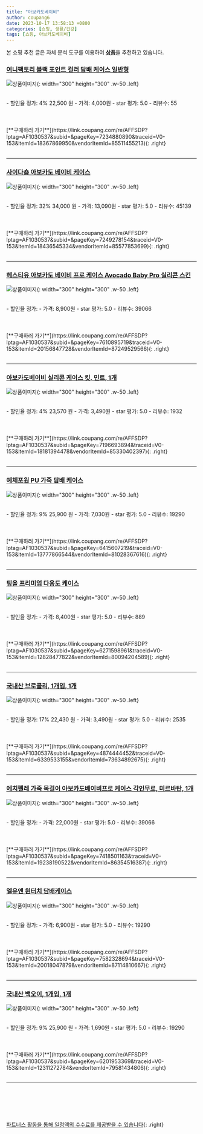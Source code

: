 ```yaml
---
title: "아보카도베이비"
author: coupang6
date: 2023-10-17 13:58:13 +0800
categories: [쇼핑, 생활/건강]
tags: [쇼핑, 아보카도베이비]
---
```


본 쇼핑 추천 글은 자체 분석 도구를 이용하여 [**상품**](https://link.coupang.com/a/bao1ui)을 추천하고 있습니다.

### [여니팩토리 블랙 포인트 컬러 담배 케이스 일반형](https://link.coupang.com/re/AFFSDP?lptag=AF1030537&subid=&pageKey=7234880890&traceid=V0-153&itemId=18367869950&vendorItemId=85511455213)

![상품이미지](https://thumbnail7.coupangcdn.com/thumbnails/remote/230x230ex/image/retail/images/4952841160545562-2aa49c98-fbfa-471b-ade1-fbf5efbfef22.png){: width="300" height="300" .w-50 .left}


<br>
- 할인율 정가: 4%  22,500   원
- 가격: 4,000원
- star 평가: 5.0
- 리뷰수: 55
<br>
<br>
<br>
<br>
[**구매하러 가기**](https://link.coupang.com/re/AFFSDP?lptag=AF1030537&subid=&pageKey=7234880890&traceid=V0-153&itemId=18367869950&vendorItemId=85511455213){: .right}
<br>
<br>

---

### [사이다숍 아보카도 베이비 케이스](https://link.coupang.com/re/AFFSDP?lptag=AF1030537&subid=&pageKey=7249278154&traceid=V0-153&itemId=18436545334&vendorItemId=85577853699)

![상품이미지](https://thumbnail10.coupangcdn.com/thumbnails/remote/230x230ex/image/vendor_inventory/6d12/42cabe4497241e91d0b47089307ab9d199f3cdf0603e6a0c5090ff810f71.jpg){: width="300" height="300" .w-50 .left}


<br>
- 할인율 정가: 32%  34,000   원
- 가격: 13,090원
- star 평가: 5.0
- 리뷰수: 45139
<br>
<br>
<br>
<br>
[**구매하러 가기**](https://link.coupang.com/re/AFFSDP?lptag=AF1030537&subid=&pageKey=7249278154&traceid=V0-153&itemId=18436545334&vendorItemId=85577853699){: .right}
<br>
<br>

---

### [헤스티유 아보카도 베이비 프로 케이스 Avocado Baby Pro 실리콘 스킨](https://link.coupang.com/re/AFFSDP?lptag=AF1030537&subid=&pageKey=7610895719&traceid=V0-153&itemId=20156847728&vendorItemId=87249529566)

![상품이미지](https://thumbnail10.coupangcdn.com/thumbnails/remote/230x230ex/image/vendor_inventory/f51b/93bc165833de060d253511d19ddcf589eac32dbfae6ad7a9c79be9961aa6.jpg){: width="300" height="300" .w-50 .left}


<br>
- 할인율 정가: 
- 가격: 8,900원
- star 평가: 5.0
- 리뷰수: 39066
<br>
<br>
<br>
<br>
[**구매하러 가기**](https://link.coupang.com/re/AFFSDP?lptag=AF1030537&subid=&pageKey=7610895719&traceid=V0-153&itemId=20156847728&vendorItemId=87249529566){: .right}
<br>
<br>

---

### [아보카도베이비 실리콘 케이스 킷, 민트, 1개](https://link.coupang.com/re/AFFSDP?lptag=AF1030537&subid=&pageKey=7196693894&traceid=V0-153&itemId=18181394478&vendorItemId=85330402397)

![상품이미지](https://thumbnail9.coupangcdn.com/thumbnails/remote/230x230ex/image/vendor_inventory/e4e4/0da97459dde4fc33299a6d880362f5fe24928e874d2476492365cd56e391.jpg){: width="300" height="300" .w-50 .left}


<br>
- 할인율 정가: 4%  23,570   원
- 가격: 3,490원
- star 평가: 5.0
- 리뷰수: 1932
<br>
<br>
<br>
<br>
[**구매하러 가기**](https://link.coupang.com/re/AFFSDP?lptag=AF1030537&subid=&pageKey=7196693894&traceid=V0-153&itemId=18181394478&vendorItemId=85330402397){: .right}
<br>
<br>

---

### [예체포원 PU 가죽 담배 케이스](https://link.coupang.com/re/AFFSDP?lptag=AF1030537&subid=&pageKey=6415607219&traceid=V0-153&itemId=13777866544&vendorItemId=81028367616)

![상품이미지](https://thumbnail10.coupangcdn.com/thumbnails/remote/230x230ex/image/retail/images/2022/03/24/15/4/308ddf6e-64bb-4f2f-8659-5bd7eb212905.jpg){: width="300" height="300" .w-50 .left}


<br>
- 할인율 정가: 9%  25,900   원
- 가격: 7,030원
- star 평가: 5.0
- 리뷰수: 19290
<br>
<br>
<br>
<br>
[**구매하러 가기**](https://link.coupang.com/re/AFFSDP?lptag=AF1030537&subid=&pageKey=6415607219&traceid=V0-153&itemId=13777866544&vendorItemId=81028367616){: .right}
<br>
<br>

---

### [팅올 프리미엄 다용도 케이스](https://link.coupang.com/re/AFFSDP?lptag=AF1030537&subid=&pageKey=6271598961&traceid=V0-153&itemId=12828477822&vendorItemId=80094204589)

![상품이미지](https://thumbnail8.coupangcdn.com/thumbnails/remote/230x230ex/image/retail/images/3220979795197581-a8022887-9f43-41f6-9a21-60b4b7a7b8d3.png){: width="300" height="300" .w-50 .left}


<br>
- 할인율 정가: 
- 가격: 8,400원
- star 평가: 5.0
- 리뷰수: 889
<br>
<br>
<br>
<br>
[**구매하러 가기**](https://link.coupang.com/re/AFFSDP?lptag=AF1030537&subid=&pageKey=6271598961&traceid=V0-153&itemId=12828477822&vendorItemId=80094204589){: .right}
<br>
<br>

---

### [국내산 브로콜리, 1개입, 1개](https://link.coupang.com/re/AFFSDP?lptag=AF1030537&subid=&pageKey=4874444452&traceid=V0-153&itemId=6339533155&vendorItemId=73634892675)

![상품이미지](https://thumbnail6.coupangcdn.com/thumbnails/remote/230x230ex/image/retail/images/84438627163531-704bd851-3a88-4969-b0be-8c37a6f040b8.jpg){: width="300" height="300" .w-50 .left}


<br>
- 할인율 정가: 17%  22,430   원
- 가격: 3,490원
- star 평가: 5.0
- 리뷰수: 2535
<br>
<br>
<br>
<br>
[**구매하러 가기**](https://link.coupang.com/re/AFFSDP?lptag=AF1030537&subid=&pageKey=4874444452&traceid=V0-153&itemId=6339533155&vendorItemId=73634892675){: .right}
<br>
<br>

---

### [에치펠레 가죽 목걸이 아보카도베이비프로 케이스 각인무료, 미르바탄, 1개](https://link.coupang.com/re/AFFSDP?lptag=AF1030537&subid=&pageKey=7418501163&traceid=V0-153&itemId=19238190522&vendorItemId=86354516387)

![상품이미지](https://thumbnail8.coupangcdn.com/thumbnails/remote/230x230ex/image/vendor_inventory/555d/366ba006add6461c0afc2c1ad8a7cbc4ca6b5642b2c5f4152517ac95ab81.jpg){: width="300" height="300" .w-50 .left}


<br>
- 할인율 정가: 
- 가격: 22,000원
- star 평가: 5.0
- 리뷰수: 39066
<br>
<br>
<br>
<br>
[**구매하러 가기**](https://link.coupang.com/re/AFFSDP?lptag=AF1030537&subid=&pageKey=7418501163&traceid=V0-153&itemId=19238190522&vendorItemId=86354516387){: .right}
<br>
<br>

---

### [엘유앤 원터치 담배케이스](https://link.coupang.com/re/AFFSDP?lptag=AF1030537&subid=&pageKey=7582328694&traceid=V0-153&itemId=20018047879&vendorItemId=87114810667)

![상품이미지](https://thumbnail7.coupangcdn.com/thumbnails/remote/230x230ex/image/vendor_inventory/29f7/0da90435b7be148462617388208005e741fefc99bd3354a894e01042ddb0.png){: width="300" height="300" .w-50 .left}


<br>
- 할인율 정가: 
- 가격: 6,900원
- star 평가: 5.0
- 리뷰수: 19290
<br>
<br>
<br>
<br>
[**구매하러 가기**](https://link.coupang.com/re/AFFSDP?lptag=AF1030537&subid=&pageKey=7582328694&traceid=V0-153&itemId=20018047879&vendorItemId=87114810667){: .right}
<br>
<br>

---

### [국내산 백오이, 1개입, 1개](https://link.coupang.com/re/AFFSDP?lptag=AF1030537&subid=&pageKey=6201953369&traceid=V0-153&itemId=12311272784&vendorItemId=79581434806)

![상품이미지](https://thumbnail6.coupangcdn.com/thumbnails/remote/230x230ex/image/retail/images/9634621507620520-bcc9d5db-7f70-48d1-9966-c51d5eca9d54.jpg){: width="300" height="300" .w-50 .left}


<br>
- 할인율 정가: 9%  25,900   원
- 가격: 1,690원
- star 평가: 5.0
- 리뷰수: 19290
<br>
<br>
<br>
<br>
[**구매하러 가기**](https://link.coupang.com/re/AFFSDP?lptag=AF1030537&subid=&pageKey=6201953369&traceid=V0-153&itemId=12311272784&vendorItemId=79581434806){: .right}
<br>
<br>

---
<br><br><br><br><br> [파트너스 활동을 통해 일정액의 수수료를 제공받을 수 있습니다](https://link.coupang.com/a/bao1ui){: .right}